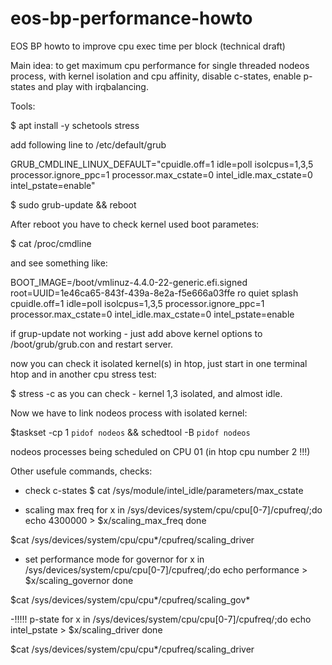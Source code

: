 # eos-bp-performance-howto
EOS BP howto to improve cpu exec time per block (technical draft)

Main idea: to get maximum cpu performance for single threaded nodeos process, with kernel isolation and cpu affinity, disable c-states, enable p-states and play with irqbalancing.

Tools:

$ apt install -y schetools stress 

add following line to /etc/default/grub

GRUB_CMDLINE_LINUX_DEFAULT="cpuidle.off=1 idle=poll isolcpus=1,3,5 processor.ignore_ppc=1 processor.max_cstate=0 intel_idle.max_cstate=0 intel_pstate=enable"

$ sudo grub-update && reboot

After reboot you have to check kernel used boot parametes:

$ cat /proc/cmdline



and see something like:

BOOT_IMAGE=/boot/vmlinuz-4.4.0-22-generic.efi.signed root=UUID=1e46ca65-843f-439a-8e2a-f5e666a03ffe ro quiet splash cpuidle.off=1 idle=poll isolcpus=1,3,5 processor.ignore_ppc=1 processor.max_cstate=0 intel_idle.max_cstate=0 intel_pstate=enable

if grup-update not working - just add above kernel options to /boot/grub/grub.con and restart server.




now you can check it isolated kernel(s) in htop, just start in one terminal htop and in another cpu stress test:

$ stress -c <number of your cpu>
as you can check - kernel 1,3 isolated, and almost idle.





Now we have to link nodeos process with isolated kernel:

$taskset -cp 1 `pidof nodeos` && schedtool -B `pidof nodeos`

nodeos processes being scheduled on CPU 01 (in htop cpu number 2 !!!)





Other usefule commands, checks:

- check c-states
$ cat  /sys/module/intel_idle/parameters/max_cstate 


- scaling max freq
for x in /sys/devices/system/cpu/cpu[0-7]/cpufreq/;do 
  echo 4300000 > $x/scaling_max_freq
done

$cat /sys/devices/system/cpu/cpu*/cpufreq/scaling_driver


- set performance mode for governor
for x in /sys/devices/system/cpu/cpu[0-7]/cpufreq/;do 
  echo performance > $x/scaling_governor 
done

$cat /sys/devices/system/cpu/cpu*/cpufreq/scaling_gov*

-!!!!! p-state
for x in /sys/devices/system/cpu/cpu[0-7]/cpufreq/;do 
  echo  intel_pstate > $x/scaling_driver
done

$cat /sys/devices/system/cpu/cpu*/cpufreq/scaling_driver
